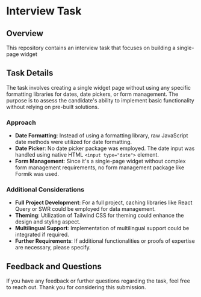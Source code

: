 # Interview Task

## Overview
This repository contains an interview task that focuses on building a single-page widget 

## Task Details
The task involves creating a single widget page without using any specific formatting libraries for dates, date pickers, or form management. The purpose is to assess the candidate's ability to implement basic functionality without relying on pre-built solutions.

### Approach
- **Date Formatting**: Instead of using a formatting library, raw JavaScript date methods were utilized for date formatting.
- **Date Picker**: No date picker package was employed. The date input was handled using native HTML `<input type="date">` element.
- **Form Management**: Since it's a single-page widget without complex form management requirements, no form management package like Formik was used.

### Additional Considerations
- **Full Project Development**: For a full project, caching libraries like React Query or SWR could be employed for data management.
- **Theming**: Utilization of Tailwind CSS for theming could enhance the design and styling aspect.
- **Multilingual Support**: Implementation of multilingual support could be integrated if required.
- **Further Requirements**: If additional functionalities or proofs of expertise are necessary, please specify.

## Feedback and Questions
If you have any feedback or further questions regarding the task, feel free to reach out. Thank you for considering this submission.